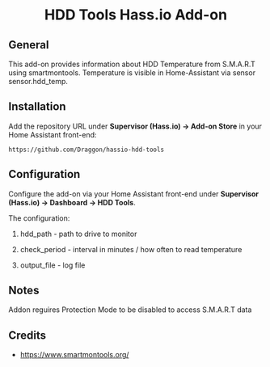 <div align="center">
<h1>HDD Tools Hass.io Add-on</h1>
</div>

## General

This add-on provides information about HDD Temperature from S.M.A.R.T using smartmontools.
Temperature is visible in Home-Assistant via sensor sensor.hdd_temp.

## Installation

Add the repository URL under **Supervisor (Hass.io) → Add-on Store** in your Home Assistant front-end:

    https://github.com/Draggon/hassio-hdd-tools


## Configuration

Configure the add-on via your Home Assistant front-end under **Supervisor (Hass.io) → Dashboard → HDD Tools**.

The configuration:

1. hdd_path - path to drive to monitor

2. check_period - interval in minutes / how often to read temperature

3. output_file - log file

## Notes

Addon reguires Protection Mode to be disabled to access S.M.A.R.T data

## Credits

- https://www.smartmontools.org/